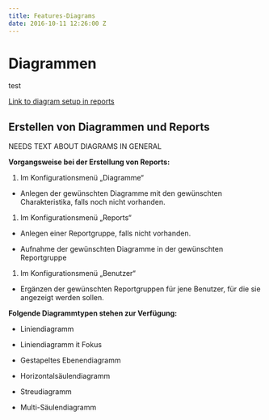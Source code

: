 ```yaml
---
title: Features-Diagrams
date: 2016-10-11 12:26:00 Z
---
```


# Diagrammen

test

[Link to diagram setup in reports](http://documentation-de.readthedocs.io/de/latest/module.html#erstellen-von-diagrammen-und-reports)

## Erstellen von Diagrammen und Reports

NEEDS TEXT ABOUT DIAGRAMS IN GENERAL

**Vorgangsweise bei der Erstellung von Reports:**

1. Im Konfigurationsmenü „Diagramme“

* Anlegen der gewünschten Diagramme mit den gewünschten Charakteristika, falls noch nicht vorhanden.

1. Im Konfigurationsmenü „Reports“

* Anlegen einer Reportgruppe, falls nicht vorhanden.

* Aufnahme der gewünschten Diagramme in der gewünschten Reportgruppe

1. Im Konfigurationsmenü „Benutzer“

* Ergänzen der gewünschten Reportgruppen für jene Benutzer, für die sie angezeigt werden sollen.

**Folgende Diagrammtypen stehen zur Verfügung:**

* Liniendiagramm

* Liniendiagramm it Fokus

* Gestapeltes Ebenendiagramm

* Horizontalsäulendiagramm

* Streudiagramm

* Multi-Säulendiagramm